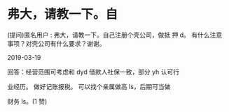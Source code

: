 # 弗大，请教一下。自

(提问)匿名用户 : 弗大，请教一下。自己注册个壳公司，做抵 押 d。 有什么注意事项？对壳公司有什么要求？谢谢。

2019-03-19

回答：经营范围可考虑和 dyd 借款人社保一致，部分 yh 认可行

业经历。 做好记账报税。 可以找个亲属做高 ls，后期可当做

财务 ls。(1 赞)